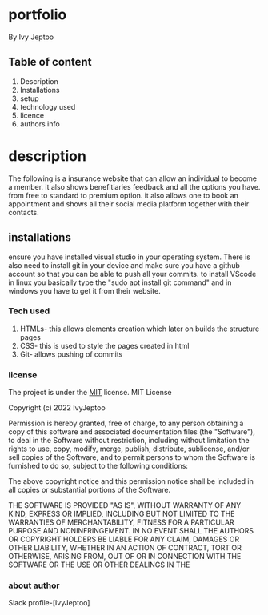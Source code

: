 # portfolio

By Ivy Jeptoo

## Table of content

1. Description
2. Installations
3. setup
4. technology used
5. licence
6. authors info

# description

The following is a insurance website that can allow an individual to become a member. it also shows benefitiaries feedback and all the options you have.
from free to standard to premium option.
it also allows one to book an appointment and shows all their social media platform together with their contacts.

## installations

ensure you have installed visual studio in your operating system. There is also need to install git in your device and make sure you have a github account so that you can be able to push all your commits.
to install VScode in linux you basically type the "sudo apt install git command" and in windows you have to get it from their website.

### Tech used

1. HTMLs- this allows elements creation which later on builds the structure pages
1. CSS- this is used to style the pages created in html
1. Git- allows pushing of commits

### license

The project is under the [MIT](license) license.
MIT License

Copyright (c) 2022 IvyJeptoo

Permission is hereby granted, free of charge, to any person obtaining a copy
of this software and associated documentation files (the "Software"), to deal
in the Software without restriction, including without limitation the rights
to use, copy, modify, merge, publish, distribute, sublicense, and/or sell
copies of the Software, and to permit persons to whom the Software is
furnished to do so, subject to the following conditions:

The above copyright notice and this permission notice shall be included in all
copies or substantial portions of the Software.

THE SOFTWARE IS PROVIDED "AS IS", WITHOUT WARRANTY OF ANY KIND, EXPRESS OR
IMPLIED, INCLUDING BUT NOT LIMITED TO THE WARRANTIES OF MERCHANTABILITY,
FITNESS FOR A PARTICULAR PURPOSE AND NONINFRINGEMENT. IN NO EVENT SHALL THE
AUTHORS OR COPYRIGHT HOLDERS BE LIABLE FOR ANY CLAIM, DAMAGES OR OTHER
LIABILITY, WHETHER IN AN ACTION OF CONTRACT, TORT OR OTHERWISE, ARISING FROM,
OUT OF OR IN CONNECTION WITH THE SOFTWARE OR THE USE OR OTHER DEALINGS IN THE

### about author

Slack profile-[IvyJeptoo]

